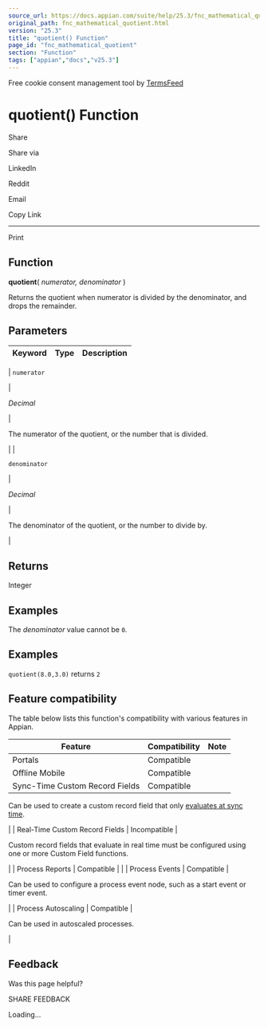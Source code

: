 ```yaml
---
source_url: https://docs.appian.com/suite/help/25.3/fnc_mathematical_quotient.html
original_path: fnc_mathematical_quotient.html
version: "25.3"
title: "quotient() Function"
page_id: "fnc_mathematical_quotient"
section: "Function"
tags: ["appian","docs","v25.3"]
---
```



Free cookie consent management tool by [TermsFeed](https://www.termsfeed.com/)

# quotient() Function

Share

Share via

LinkedIn

Reddit

Email

Copy Link

* * *

Print

## Function

**quotient**( _numerator, denominator_ )

Returns the quotient when numerator is divided by the denominator, and drops the remainder.

## Parameters

| Keyword | Type | Description |
| --- | --- | --- |
|
`numerator`

 |

_Decimal_

 |

The numerator of the quotient, or the number that is divided.

 |
|

`denominator`

 |

_Decimal_

 |

The denominator of the quotient, or the number to divide by.

 |

## Returns

Integer

## Examples

The _denominator_ value cannot be `0`.

## Examples

`quotient(8.0,3.0)` returns `2`

## Feature compatibility

The table below lists this function's compatibility with various features in Appian.

| Feature | Compatibility | Note |
| --- | --- | --- |
| Portals | Compatible |  |
| Offline Mobile | Compatible |  |
| Sync-Time Custom Record Fields | Compatible |
Can be used to create a custom record field that only [evaluates at sync time](custom-record-fields.html#prodlink-sync-time-evaluations).

 |
| Real-Time Custom Record Fields | Incompatible |

Custom record fields that evaluate in real time must be configured using one or more Custom Field functions.

 |
| Process Reports | Compatible |  |
| Process Events | Compatible |

Can be used to configure a process event node, such as a start event or timer event.

 |
| Process Autoscaling | Compatible |

Can be used in autoscaled processes.

 |

## Feedback

Was this page helpful?

SHARE FEEDBACK

Loading...